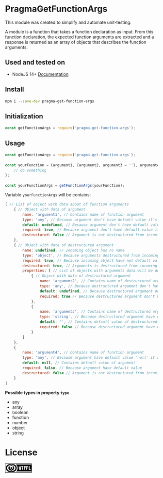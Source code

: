 # PragmaGetFunctionArgs

This module was created to simplify and automate unit-testing.

A module is a function that takes a function declaration as input. From this function declaration, the expected function arguments are extracted and a response is returned as an array of objects that describes the function arguments.

## Used and tested on ##

- NodeJS 14+ [Documentation](https://nodejs.org/dist/latest/docs/api/)

## Install ##

```bash
npm i --save-dev pragma-get-function-args
```

## Initialization ##

```javascript
const getFunctionArgs = require('pragma-get-function-args');
```

## Usage ##

```javascript
const getFunctionArgs = require('pragma-get-function-args');

const yourFunction = (argument1, {argument2, argument3 = ''}, argument4 = null) => {
	// do something
};

const yourFunctionArgs = getFunctionArgs(yourFunction);
```

Variable `yourFunctionArgs` will be contains:
```js
[ // List of object with data about of function arguments
    { // Object with data of argument
        name: 'argument1', // Contains name of function argument
        type: 'any', // Because argument don't have default value it's type is 'any'
        default: undefined, // Because argument don't have default value it's default value is undefined
        required: true, // Because argument don't have default value it's must be required
        destructured: false // Argument is not destructured from incoming object
    },
    { // Object with data of destructured argument
        name: undefined, // Incoming object has no name
        type: 'object', // Because arguments destructured from incoming object
        required: true, // Because incoming object have not default value
        destructured: true, // Arguments is destructured from incoming object
        properties: [ // List of objects with arguments data will be destructured from incoming object
            { // Object with data of destructured argument
                name: 'argument2', // Contains name of destructured argument
                type: 'any', // Because destructured argument don't have default value it's type is 'any'
                default: undefined, // Because destructured argument don't have default value it's default value is undefined
                required: true // Because destructured argument don't have default value it's must be required
            },
            {
                name: 'argument3', // Contains name of destructured argument
                type: 'string', // Because destructured argument have default value as string
                default: '', // Contains default value of destructured argument
                required: false // Because destructured argument have default value
            }
        ]
    },
    {
        name: 'argument4', // Contains name of function argument
        type: 'any', // Because argument have default value 'null' it's type is 'any'
        default: null, // Contains default value of argument
        required: false, // Because argument have default value
        destructured: false // Argument is not destructured from incoming object
    }
]
```

**Possible types in property `type`**
- any
- array
- boolean
- function
- number
- object
- string

# License #

[wtfpl]: wtfpl-badge-1.png "WTFPL License :)"
![No WTFPL License image :(][wtfpl]
